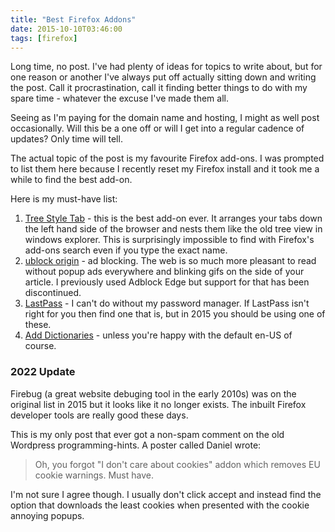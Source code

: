 ```yaml
---
title: "Best Firefox Addons"
date: 2015-10-10T03:46:00
tags: [firefox]
---
```

Long time, no post. I've had plenty of ideas for topics to write about, but for one reason or another I've always put off actually sitting down and writing the post. Call it procrastination, call it finding better things to do with my spare time - whatever the excuse I've made them all.

Seeing as I'm paying for the domain name and hosting, I might as well post occasionally. Will this be a one off or will I get into a regular cadence of updates? Only time will tell.

The actual topic of the post is my favourite Firefox add-ons. I was prompted to list them here because I recently reset my Firefox install and it took me a while to find the best add-on.

Here is my must-have list:

1. [Tree Style Tab](https://addons.mozilla.org/en-US/firefox/addon/tree-style-tab/) - this is the best add-on ever. It arranges your tabs down the left hand side of the browser and nests them like the old tree view in windows explorer. This is surprisingly impossible to find with Firefox's add-ons search even if you type the exact name.
1. [ublock origin](https://addons.mozilla.org/en-US/firefox/addon/ublock-origin/) - ad blocking. The web is so much more pleasant to read without popup ads everywhere and blinking gifs on the side of your article. I previously used Adblock Edge but support for that has been discontinued.
1. [LastPass](https://addons.mozilla.org/en-US/firefox/addon/lastpass-password-manager/) - I can't do without my password manager. If LastPass isn't right for you then find one that is, but in 2015 you should be using one of these.
1. [Add Dictionaries](https://addons.mozilla.org/en-US/firefox/language-tools/) - unless you're happy with the default en-US of course.


### 2022 Update
Firebug (a great website debuging tool in the early 2010s) was on the original list in 2015 but it looks like it no longer exists. The inbuilt Firefox developer tools are really good these days.

This is my only post that ever got a non-spam comment on the old Wordpress programming-hints. A poster called Daniel wrote:
> Oh, you forgot "I don't care about cookies" addon which removes EU cookie warnings. Must have.

I'm not sure I agree though. I usually don't click accept and instead find the option that downloads the least cookies when presented with the cookie annoying popups.

